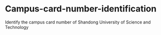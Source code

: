 # Campus-card-number-identification
Identify the campus card number of Shandong University of Science and Technology
